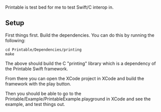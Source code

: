 Printable is test bed for me to test Swift/C interop in.

## Setup

First things first. Build the dependencies. You can do this by running the following:

```text
cd Printable/Dependencies/printing
make
```

The above should build the C "printing" library which is a dependency of the Printable Swift framework.

From there you can open the XCode project in XCode and build the framework with the play button.

Then you should be able to go to the Printable/Example/PrintableExample.playground in XCode and see the example, and test things out.
